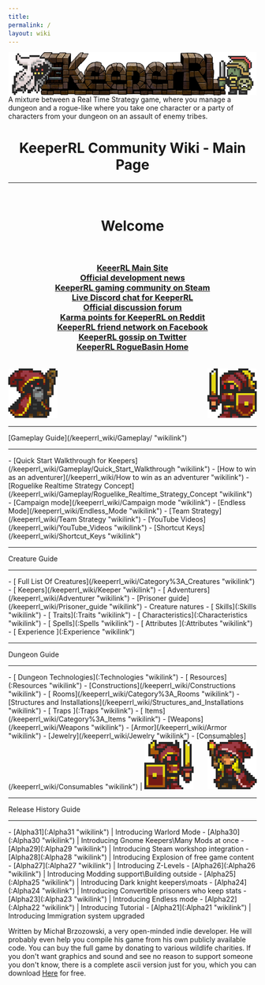 ```yaml
---
title:
permalink: /
layout: wiki
---
```

<img align="center" src="logo-big.png">
A mixture between a Real Time Strategy game, where you manage a dungeon and a rogue-like where you take one character or a party of characters from your dungeon on an assault of enemy tribes.
<h1 align="center">KeeperRL Community Wiki - Main Page</h1>
<hr>
<br/>
<h1 align="center">Welcome</h1>
<br/>
<h3 align="center">
<a href="http://keeperrl.com/" class="uri">KeeerRL Main Site</a><br/>
<a href="https://keeperrl.com/category/News/" class="uri">Official development news</a><br/>
<a href="http://steamcommunity.com/app/329970" class="uri">KeeperRL gaming community on Steam</a><br/>
<a href="https://discord.gg/XZfCCs5" class="uri">Live Discord chat for KeeperRL</a><br/>
<a href="http://keeperrl.com/Forum" class="uri">Official discussion forum</a><br/>
<a href="https://www.reddit.com/r/Keeperrl" class="uri">Karma points for KeeperRL on Reddit</a><br/>
<a href="https://www.facebook.com/keeperrl" class="uri">KeeperRL friend network on Facebook</a><br/>
<a href="https://twitter.com/keeperRL" class="uri">KeeperRL gossip on Twitter</a><br/>
<a href="http://www.roguebasin.com/index.php?title=KeeperRL" class="uri">KeeperRL RogueBasin Home</a>
</h3>

<br/>
<img src="Keeper_east.png" title="fig:\Keeper_east.png" alt="Keeper_east.png" width="100" />
<img src="Keeper_knight_female_west.png" title="fig:\Keeper_knight_female_west.png" align="right" alt="Keeper_knight_female_west.png" width="100" />
<br/>

<hr>
[Gameplay Guide](/keeperrl_wiki/Gameplay/ "wikilink")                                 
<hr>
-   [Quick Start Walkthrough for Keepers](/keeperrl_wiki/Gameplay/Quick_Start_Walkthrough "wikilink")
-   [How to win as an adventurer](/keeperrl_wiki/How to win as an adventurer "wikilink")
-   [Roguelike Realtime Strategy Concept](/keeperrl_wiki/Gameplay/Roguelike_Realtime_Strategy_Concept "wikilink")
-   [Campaign mode](/keeperrl_wiki/Campaign mode "wikilink")
-   [Endless Mode](/keeperrl_wiki/Endless_Mode "wikilink") 
-   [Team Strategy](/keeperrl_wiki/Team Strategy "wikilink")
-   [YouTube Videos](/keeperrl_wiki/YouTube_Videos "wikilink")
-   [Shortcut Keys](/keeperrl_wiki/Shortcut_Keys "wikilink")

<hr>
Creature Guide
<hr>
-   [ Full List Of Creatures](/keeperrl_wiki/Category%3A_Creatures "wikilink")               
-   [ Keepers](/keeperrl_wiki/Keeper "wikilink")                                          
-   [ Adventurers](/keeperrl_wiki/Adventurer "wikilink")                                  
-   [Prisoner guide](/keeperrl_wiki/Prisoner_guide "wikilink")                                
-   Creature natures                                                           
    -   [ Skills](:Skills "wikilink")                                          
    -   [ Traits](:Traits "wikilink")                                          
    -   [ Characteristics](:Characteristics "wikilink")                        
    -   [ Spells](:Spells "wikilink")                                          
    -   [ Attributes ](:Attributes "wikilink")                                 
    -   [ Experience ](:Experience "wikilink")

<hr>
Dungeon Guide
<hr>
-   [ Dungeon Technologies](:Technologies "wikilink")                                               
-   [ Resources](:Resources "wikilink")                                                              
-   [Constructions](/keeperrl_wiki/Constructions "wikilink")                                                        
   -   [ Rooms](/keeperrl_wiki/Category%3A_Rooms "wikilink")                                                       
        -   [Structures and Installations](/keeperrl_wiki/Structures_and_Installations "wikilink")                      
       -   [ Traps ](:Traps "wikilink")                                                                 
   -   [ Items](/keeperrl_wiki/Category%3A_Items "wikilink")                                                           
       -   [Weapons](/keeperrl_wiki/Weapons "wikilink")                                                                
       -   [Armor](/keeperrl_wiki/Armor "wikilink")                                                                    
       -   [Jewelry](/keeperrl_wiki/Jewelry "wikilink")                                                                
       -   [Consumables](/keeperrl_wiki/Consumables "wikilink")                                                        |

<img src="Keeper_knight_east.png" title="fig:\Keeper knight" alt="Keeper_knight_east.png" width="100" />
<img src="Keeper_female_west.png" title="fig:\Keeper female" align="right" alt="Keeper_female_west.png" width="100" />

<hr>
Release History Guide
<hr>
-   [Alpha31](:Alpha31 "wikilink") | Introducing Warlord Mode
-   [Alpha30](:Alpha30 "wikilink") | Introducing Gnome Keepers\Many Mods at once
-   [Alpha29](:Alpha29 "wikilink") | Introducing Steam workshop integration
-   [Alpha28](:Alpha28 "wikilink") | Introducing Explosion of free game content
-   [Alpha27](:Alpha27 "wikilink") | Introducing  Z-Levels
-   [Alpha26](:Alpha26 "wikilink") | Introducing  Modding support\Building outside
-   [Alpha25](:Alpha25 "wikilink") | Introducing  Dark knight keepers\moats
-   [Alpha24](:Alpha24 "wikilink") | Introducing  Convertible prisoners who keep stats
-   [Alpha23](:Alpha23 "wikilink") | Introducing  Endless mode
-   [Alpha22](:Alpha22 "wikilink") | Introducing  Tutorial
-   [Alpha21](:Alpha21 "wikilink") | Introducing  Immigration system upgraded


Written by Michał Brzozowski, a very open-minded indie developer. He will probably even help you compile his game from his own publicly available code. You can buy the full game by donating to various wildlife charities. If you don't want graphics and sound and see no reason to support someone you don't know, there is a complete ascii version just for you, which you can download <a href="https://keeperrl.com/download/" class="uri">Here</a> for free.
